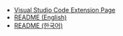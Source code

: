 * [Visual Studio Code Extension Page](https://marketplace.visualstudio.com/items?itemName=devCAT.lua-debug)
* [README (English)](Extension/README.md)
* [README (한국어)](Extension/README_ko.md)